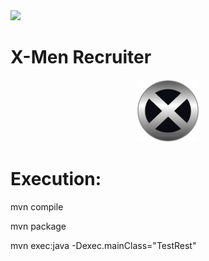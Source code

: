 <img src="https://travis-ci.org/JicLotus/xmenrecruiter.svg?branch=master">

# X-Men Recruiter

<p align="center">
  <img width="100" height="100" src="https://github.com/JicLotus/xmenrecruiter/blob/master/xmenImage.jpg">
</p>

# Execution:

mvn compile

mvn package

mvn exec:java -Dexec.mainClass="TestRest"
